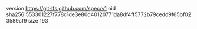 version https://git-lfs.github.com/spec/v1
oid sha256:553301227f778c1de3e80d40120771da8df4ff5772b79cedd9f65bf023589cf9
size 193
